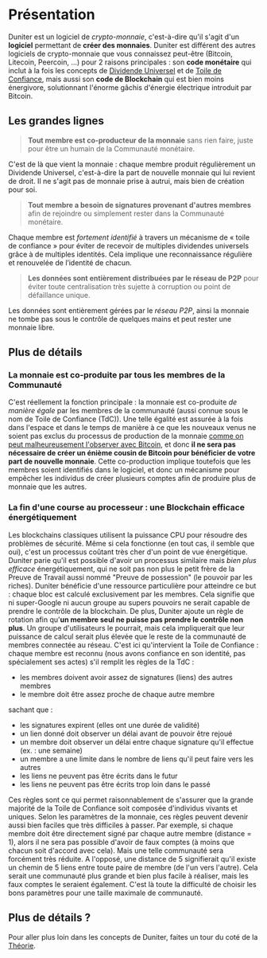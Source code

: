 # Présentation

Duniter est un logiciel de _crypto-monnaie_, c'est-à-dire qu'il s'agit d'un **logiciel** permettant de **créer des monnaies**. Duniter est différent des autres logiciels de crypto-monnaie que vous connaissez peut-être (Bitcoin, Litecoin, Peercoin, ...) pour 2 raisons principales : son **code monétaire** qui inclut à la fois les concepts de [Dividende Universel](https://fr.wikipedia.org/wiki/Cr%C3%A9dit_social) et de [Toile de Confiance](https://fr.wikipedia.org/wiki/Toile_de_confiance), mais aussi son **code de Blockchain** qui est bien moins énergivore, solutionnant l'énorme gâchis d'énergie électrique introduit par Bitcoin.
## Les grandes lignes

> **Tout membre est co-producteur de la monnaie** sans rien faire, juste pour être un humain de la Communauté monétaire.

C'est de là que vient la monnaie : chaque membre produit régulièrement un Dividende Universel, c'est-à-dire la part de nouvelle monnaie qui lui revient de droit. Il ne s'agit pas de monnaie prise à autrui, mais bien de création pour soi.

> **Tout membre a besoin de signatures provenant d'autres membres** afin de rejoindre ou simplement rester dans la Communauté monétaire.

Chaque membre est *fortement identifié* à travers un mécanisme de « toile de confiance » pour éviter de recevoir de multiples dividendes universels grâce à de multiples identités. Cela implique une reconnaissance régulière et renouvelée de l’identité de chacun.

> **Les données sont entièrement distribuées par le réseau de P2P** pour éviter toute centralisation très sujette à corruption ou point de défaillance unique.

Les données sont entièrement gérées par le *réseau P2P*, ainsi la monnaie ne tombe pas sous le contrôle de quelques mains et peut rester une monnaie libre.
## Plus de détails

### La monnaie est co-produite par tous les membres de la Communauté

C'est réellement la fonction principale : la monnaie est co-produite *de manière égale* par les membres de la communauté (aussi connue sous le nom de Toile de Confiance (TdC)). Une telle égalité est assurée à la fois dans l'espace et dans le temps de manière à ce que les nouveaux venus ne soient pas exclus du processus de production de la monnaie [comme on peut malheureusement l'observer avec Bitcoin](http://magazine.ouishare.net/fr/2013/07/game-over-bitcoin-monnaie-virtuelle/), et donc **il ne sera pas nécessaire de créer un énième cousin de Bitcoin pour bénéficier de votre part de nouvelle monnaie**. Cette co-production implique toutefois que les membres soient identifiés dans le logiciel, et donc un mécanisme pour empêcher les individus de créer plusieurs comptes afin de produire plus de monnaie que les autres.
### La fin d'une course au processeur : une Blockchain efficace énergétiquement

Les blockchains classiques utilisent la puissance CPU pour résoudre des problèmes de sécurité. Même si cela fonctionne (en tout cas, il semble que oui), c'est un processus coûtant très cher d'un point de vue énergétique. Duniter parie qu'il est possible d'avoir un processus similaire mais *bien plus efficace* énergétiquement, qui ne soit pas non plus le petit frère de la Preuve de Travail aussi nommé "Preuve de possession" (le pouvoir par les riches). Duniter bénéficie d'une ressource particulière pour atteindre ce but : chaque bloc est calculé exclusivement par les membres. Cela signifie que ni super-Google ni aucun groupe au supers pouvoirs ne serait capable de prendre le contrôle de la blockchain. De plus, Duniter ajoute un règle de rotation afin qu'**un membre seul ne puisse pas prendre le contrôle non plus**. Un groupe d'utilisateurs le pourrait, mais cela impliquerait que leur puissance de calcul serait plus élevée que le reste de la communauté de membres connectée au réseau. C'est ici qu'intervient la Toile de Confiance : chaque membre est reconnu (nous avons confiance en son identité, pas spécialement ses actes) s'il remplit les règles de la TdC :

*   les membres doivent avoir assez de signatures (liens) des autres membres
*   le membre doit être assez proche de chaque autre membre

sachant que :

*   les signatures expirent (elles ont une durée de validité)
*   un lien donné doit observer un délai avant de pouvoir être rejoué
*   un membre doit observer un délai entre chaque signature qu'il effectue     (ex. : une semaine)
*   un membre a une limite dans le nombre de liens qu'il peut faire vers les     autres
*   les liens ne peuvent pas être écrits dans le futur
*   les liens ne peuvent pas être écrits trop loin dans le passé

Ces règles sont ce qui permet raisonnablement de s'assurer que la grande majorité de la Toile de Confiance soit composée d'individus vivants et uniques. Selon les paramètres de la monnaie, ces règles peuvent devenir aussi bien faciles que très difficiles à passer. Par exemple, si chaque membre doit être directement signé par chaque autre membre (distance = 1), alors il ne sera pas possible d'avoir de faux comptes (à moins que chacun soit d'accord avec cela). Mais une telle communauté sera forcément très réduite. A l'opposé, une distance de 5 signifierait qu'il existe un chemin de 5 liens entre toute paire de membre (de l'un vers l'autre). Cela serait une communauté plus grande et bien plus facile à réaliser, mais les faux comptes le seraient également. C'est là toute la difficulté de choisir les bons paramètres pour une taille maximale de communauté.
## Plus de détails ?

Pour aller plus loin dans les concepts de Duniter, faites un tour du coté de la [Théorie](http://duniter.org/theoretical/).

